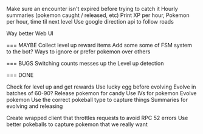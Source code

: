 
Make sure an encounter isn't expired before trying to catch it
Hourly summaries (pokemon caught / released, etc)
  Print XP per hour, Pokemon per hour, time til next level
Use google direction api to follow roads
  
Way better Web UI

=== MAYBE
Collect level up reward items
Add some some of FSM system to the bot?
Ways to ignore or prefer pokemon over others


=== BUGS
Switching counts messes up the Level up detection

=== DONE

Check for level up and get rewards
Use lucky egg before evolving
Evolve in batches of 60-90?
Release pokemon for candy
Use IVs for pokemon
Evolve pokemon
Use the correct pokeball type to capture things
Summaries for evolving and releasing

Create wrapped client that throttles requests to avoid RPC 52 errors
Use better pokeballs to capture pokemon that we really want
